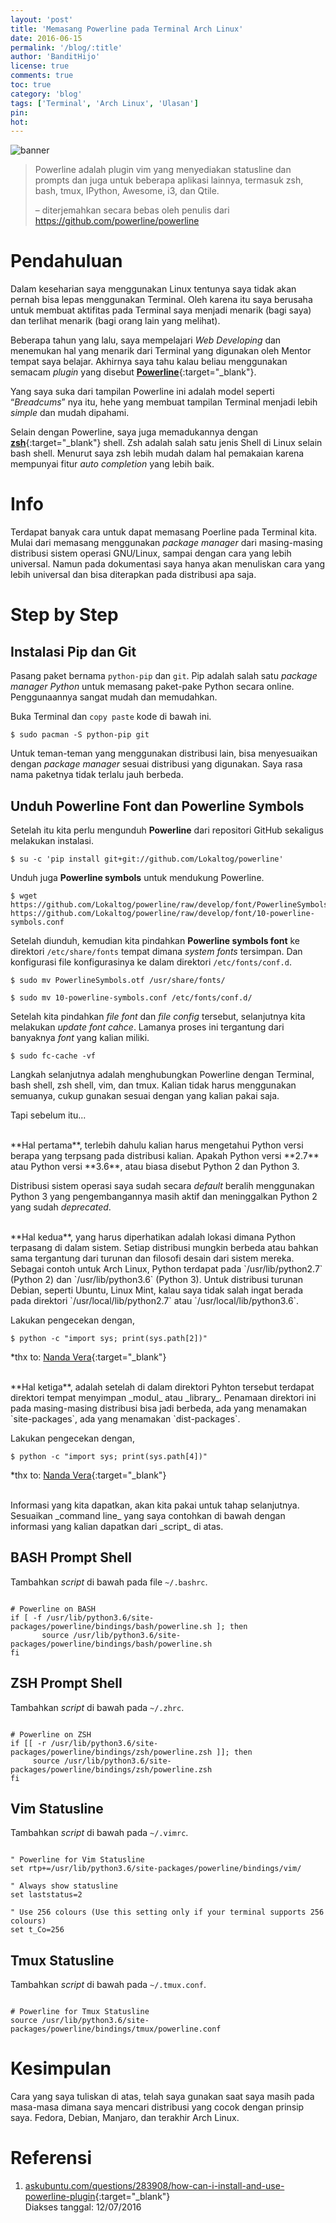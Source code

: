 ```yaml
---
layout: 'post'
title: 'Memasang Powerline pada Terminal Arch Linux'
date: 2016-06-15
permalink: '/blog/:title'
author: 'BanditHijo'
license: true
comments: true
toc: true
category: 'blog'
tags: ['Terminal', 'Arch Linux', 'Ulasan']
pin:
hot:
---
```


<img class="post-body-img" src="{{ site.lazyload.logo_blank_banner }}" data-echo="https://1.bp.blogspot.com/-KF2Kx7Lid-A/V2F0WfmSFnI/AAAAAAAADTs/xQ1Xu0qqI74ckHyXueXOgPD_4VL9lECNACPcB/s1600/Default%2BHeader%2BTemplate%2BPost%2B21.1.png" onerror="imgError(this);" alt="banner">

>Powerline adalah plugin vim yang menyediakan statusline dan prompts dan juga untuk beberapa aplikasi lainnya, termasuk zsh, bash, tmux, IPython, Awesome, i3, dan Qtile.
>
><p style="text-align:left;">– diterjemahkan secara bebas oleh penulis dari <a href="https://github.com/powerline/powerline" target="_blank">https://github.com/powerline/powerline</a></p>

# Pendahuluan
Dalam keseharian saya menggunakan Linux tentunya saya tidak akan pernah bisa lepas menggunakan Terminal. Oleh karena itu saya berusaha untuk membuat aktifitas pada Terminal saya menjadi menarik (bagi saya) dan terlihat menarik (bagi orang lain yang melihat).

Beberapa tahun yang lalu, saya mempelajari _Web Developing_ dan menemukan hal yang menarik dari Terminal yang digunakan oleh Mentor tempat saya belajar. Akhirnya saya tahu kalau beliau menggunakan semacam _plugin_ yang disebut [**Powerline**](https://wiki.archlinux.org/index.php/Powerline){:target="_blank"}.

Yang saya suka dari tampilan Powerline ini adalah model seperti “_Breadcums_” nya itu, hehe yang membuat tampilan Terminal menjadi lebih _simple_ dan mudah dipahami.

Selain dengan Powerline, saya juga memadukannya dengan [**zsh**](https://wiki.archlinux.org/index.php/Zsh){:target="_blank"} shell. Zsh adalah salah satu jenis Shell di Linux selain bash shell. Menurut saya zsh lebih mudah dalam hal pemakaian karena mempunyai fitur _auto completion_ yang lebih baik.

# Info
Terdapat banyak cara untuk dapat memasang Poerline pada Terminal kita. Mulai dari memasang menggunakan _package manager_ dari masing-masing distribusi sistem operasi GNU/Linux, sampai dengan cara yang lebih universal. Namun pada dokumentasi saya hanya akan menuliskan cara yang lebih universal dan bisa diterapkan pada distribusi apa saja.

# Step by Step

## Instalasi Pip dan Git
Pasang paket bernama `python-pip` dan `git`. Pip adalah salah satu _package manager Python_ untuk memasang paket-pake Python secara online. Penggunaannya sangat mudah dan memudahkan.

Buka Terminal dan `copy paste` kode di bawah ini.
```
$ sudo pacman -S python-pip git
```
Untuk teman-teman yang menggunakan distribusi lain, bisa menyesuaikan dengan _package manager_ sesuai distribusi yang digunakan. Saya rasa nama paketnya tidak terlalu jauh berbeda.

## Unduh Powerline Font dan Powerline Symbols
Setelah itu kita perlu mengunduh **Powerline** dari repositori GitHub sekaligus melakukan instalasi.

```
$ su -c 'pip install git+git://github.com/Lokaltog/powerline'
```

Unduh juga **Powerline symbols** untuk mendukung Powerline.
```
$ wget https://github.com/Lokaltog/powerline/raw/develop/font/PowerlineSymbols.otf https://github.com/Lokaltog/powerline/raw/develop/font/10-powerline-symbols.conf
```

Setelah diunduh, kemudian kita pindahkan **Powerline symbols font** ke direktori `/etc/share/fonts` tempat dimana _system fonts_ tersimpan. Dan konfigurasi file konfigurasinya ke dalam direktori `/etc/fonts/conf.d`.
```
$ sudo mv PowerlineSymbols.otf /usr/share/fonts/
```
```
$ sudo mv 10-powerline-symbols.conf /etc/fonts/conf.d/
```

Setelah kita pindahkan _file font_ dan _file config_ tersebut, selanjutnya kita melakukan _update font cahce_. Lamanya proses ini tergantung dari banyaknya _font_ yang kalian miliki.
```
$ sudo fc-cache -vf
```

Langkah selanjutnya adalah menghubungkan Powerline dengan Terminal, bash shell, zsh shell, vim, dan tmux. Kalian tidak harus menggunakan semuanya, cukup gunakan sesuai dengan yang kalian pakai saja.

Tapi sebelum itu...

<br>
**Hal pertama**, terlebih dahulu kalian harus mengetahui Python versi berapa yang terpsang pada distribusi kalian. Apakah Python versi **2.7** atau Python versi **3.6**, atau biasa disebut Python 2 dan Python 3.

Distribusi sistem operasi saya sudah secara _default_ beralih menggunakan Python 3 yang pengembangannya masih aktif dan meninggalkan Python 2 yang sudah _deprecated_.

<br>
**Hal kedua**, yang harus diperhatikan adalah lokasi dimana Python terpasang di dalam sistem. Setiap distribusi mungkin berbeda atau bahkan sama tergantung dari turunan dan filosofi desain dari sistem mereka. Sebagai contoh untuk Arch Linux, Python terdapat pada `/usr/lib/python2.7` (Python 2) dan `/usr/lib/python3.6` (Python 3). Untuk distribusi turunan Debian, seperti Ubuntu, Linux Mint, kalau saya tidak salah ingat berada pada direktori `/usr/local/lib/python2.7` atau `/usr/local/lib/python3.6`.

Lakukan pengecekan dengan,
```
$ python -c "import sys; print(sys.path[2])"
```
*thx to: [Nanda Vera](https://github.com/yuune){:target="_blank"}

<br>
**Hal ketiga**, adalah setelah di dalam direktori Pyhton tersebut terdapat direktori tempat menyimpan _modul_ atau _library_. Penamaan direktori ini pada masing-masing distribusi bisa jadi berbeda, ada yang menamakan `site-packages`, ada yang menamakan `dist-packages`.

Lakukan pengecekan dengan,
```
$ python -c "import sys; print(sys.path[4])"
```
*thx to: [Nanda Vera](https://github.com/yuune){:target="_blank"}

<br>
Informasi yang kita dapatkan, akan kita pakai untuk tahap selanjutnya. Sesuaikan _command line_ yang saya contohkan di bawah dengan informasi yang kalian dapatkan dari _script_ di atas.

## BASH Prompt Shell
Tambahkan _script_ di bawah pada file `~/.bashrc`.
```

# Powerline on BASH
if [ -f /usr/lib/python3.6/site-packages/powerline/bindings/bash/powerline.sh ]; then
       source /usr/lib/python3.6/site-packages/powerline/bindings/bash/powerline.sh
fi

```

## ZSH Prompt Shell
Tambahkan _script_ di bawah pada `~/.zhrc`.
```

# Powerline on ZSH
if [[ -r /usr/lib/python3.6/site-packages/powerline/bindings/zsh/powerline.zsh ]]; then
     source /usr/lib/python3.6/site-packages/powerline/bindings/zsh/powerline.zsh
fi

```

## Vim Statusline
Tambahkan _script_ di bawah pada `~/.vimrc`.
```

" Powerline for Vim Statusline
set rtp+=/usr/lib/python3.6/site-packages/powerline/bindings/vim/

" Always show statusline
set laststatus=2

" Use 256 colours (Use this setting only if your terminal supports 256 colours)
set t_Co=256

```

## Tmux Statusline
Tambahkan _script_ di bawah pada `~/.tmux.conf`.
```

# Powerline for Tmux Statusline
source /usr/lib/python3.6/site-packages/powerline/bindings/tmux/powerline.conf

```

# Kesimpulan
Cara yang saya tuliskan di atas, telah saya gunakan saat saya masih pada masa-masa dimana saya mencari distribusi yang cocok dengan prinsip saya. Fedora, Debian, Manjaro, dan terakhir Arch Linux.

# Referensi
1. [askubuntu.com/questions/283908/how-can-i-install-and-use-powerline-plugin](http://askubuntu.com/questions/283908/how-can-i-install-and-use-powerline-plugin){:target="_blank"}
<br>Diakses tanggal: 12/07/2016
